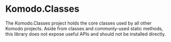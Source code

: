 # Komodo.Classes

The Komodo.Classes project holds the core classes used by all other Komodo projects.  Aside from classes and commonly-used static methods, this library does not expose useful APIs and should not be installed directly.